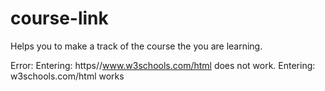 # course-link
Helps you to make a track of the course the you are learning.

Error:
Entering: https//www.w3schools.com/html does not work.
Entering: w3schools.com/html works
